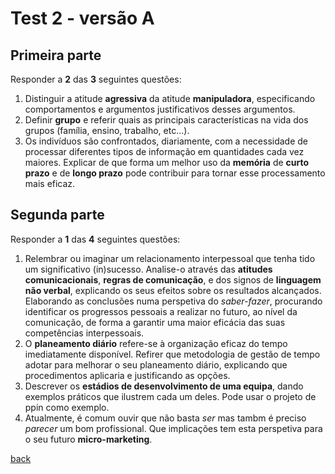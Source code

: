 # Test 2 - versão A

## Primeira parte
Responder a **2** das **3** seguintes questões:

 1. Distinguir a atitude **agressiva** da atitude **manipuladora**, especificando comportamentos e argumentos justificativos desses argumentos. 
 2. Definir **grupo** e referir quais as principais características na vida dos grupos (família, ensino, trabalho, etc...).
 3. Os indivíduos são confrontados, diariamente, com a necessidade de processar diferentes tipos de informação em quantidades cada vez maiores. Explicar de que forma um melhor uso da **memória** de **curto prazo** e de **longo prazo** pode contribuir para tornar esse processamento mais eficaz.
 

 ## Segunda parte
 Responder a **1** das **4** seguintes questões:
 
 1. Relembrar ou imaginar um relacionamento interpessoal que tenha tido um significativo (in)sucesso. Analise-o através das **atitudes comunicacionais**, **regras de comunicação**, e dos signos de **linguagem não verbal**, explicando os seus efeitos sobre os resultados alcançados. Elaborando as conclusões numa perspetiva do _saber-fazer_, procurando identificar os progressos pessoais a realizar no futuro, ao nível da comunicação, de forma a garantir uma maior eficácia das suas competências interpessoais. 
 2. O **planeamento diário** refere-se à organização eficaz do tempo imediatamente disponível. Refirer que metodologia de gestão de tempo adotar para melhorar o seu planeamento diário, explicando que procedimentos aplicaria e justificando as opções.
 3. Descrever os **estádios de desenvolvimento de uma equipa**, dando exemplos práticos que ilustrem cada um deles. Pode usar o projeto de ppin como exemplo. 
 4. Atualmente, é comum ouvir que não basta _ser_ mas tambm é preciso _parecer_ um bom profissional. Que implicações tem esta perspetiva para o seu futuro **micro-marketing**.


[back](https://github.com/msramalho/feup-ppin)
